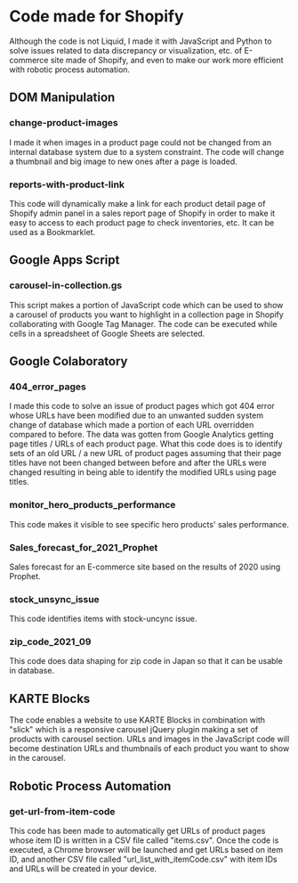 # Code made for Shopify
Although the code is not Liquid, I made it with JavaScript and Python to solve issues related to data discrepancy or visualization, etc. of E-commerce site made of Shopify, and even to make our work more efficient with robotic process automation.

## DOM Manipulation

### change-product-images
I made it when images in a product page could not be changed from an internal database system due to a system constraint. The code will change a thumbnail and big image to new ones after a page is loaded.

### reports-with-product-link
This code will dynamically make a link for each product detail page of Shopify admin panel in a sales report page of Shopify in order to make it easy to access to each product page to check inventories, etc. It can be used as a Bookmarklet.

## Google Apps Script

### carousel-in-collection.gs
This script makes a portion of JavaScript code which can be used to show a carousel of products you want to highlight in a collection page in Shopify collaborating with Google Tag Manager. The code can be executed while cells in a spreadsheet of Google Sheets are selected.

## Google Colaboratory

### 404_error_pages
I made this code to solve an issue of product pages which got 404 error whose URLs have been modified due to an unwanted sudden system change of database which made a portion of each URL overridden compared to before. The data was gotten from Google Analytics getting page titles / URLs of each product page. What this code does is to identify sets of an old URL / a new URL of product pages assuming that their page titles have not been changed between before and after the URLs were changed resulting in being able to identify the modified URLs using page titles.

### monitor_hero_products_performance
This code makes it visible to see specific hero products' sales performance.

### Sales_forecast_for_2021_Prophet
Sales forecast for an E-commerce site based on the results of 2020 using Prophet.

### stock_unsync_issue
This code identifies items with stock-uncync issue.

### zip_code_2021_09
This code does data shaping for zip code in Japan so that it can be usable in database.

## KARTE Blocks
The code enables a website to use KARTE Blocks in combination with "slick" which is a responsive carousel jQuery plugin making a set of products with carousel section. URLs and images in the JavaScript code will become destination URLs and thumbnails of each product you want to show in the carousel.

## Robotic Process Automation

### get-url-from-item-code
This code has been made to automatically get URLs of product pages whose item ID is written in a CSV file called "items.csv". Once the code is executed, a Chrome browser will be launched and get URLs based on item ID, and another CSV file called "url_list_with_itemCode.csv" with item IDs and URLs will be created in your device.